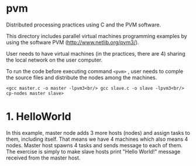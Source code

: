 # pvm
Distributed processing practices using C and the PVM software.

This directory includes parallel virtual machines programming examples by using the software PVM (http://www.netlib.org/pvm3/).

User needs to have virtual machines (in the practices, there are 4) sharing the local network on the user computer.

To run the code before executing command `<pvm>` , user needs to comple the source files and distribute the nodes among the machines.

`<gcc master.c -o master -lpvm3<br/>
  gcc slave.c -o slave -lpvm3<br/>
  cp-nodes master slave>`

# 1. HelloWorld

In this example, master node adds 3 more hosts (nodes) and assign tasks to them, including itself. That means we have 4 machines which also means 4 nodes. Master host spawns 4 tasks and sends message to each of them. The exercise is simply to make slave hosts print "Hello World!" message received from the master host.